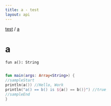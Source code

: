 ```yaml
---
title: a - test
layout: api
---
```


<div class='api-docs-breadcrumbs'><a href="test/index">test</a> / <a href="test/a">a</a></div>

# a

<div class="signature"><code><span class="keyword">fun </span><span class="identifier">a</span><span class="symbol">(</span><span class="symbol">)</span><span class="symbol">: </span><span class="identifier">String</span></code></div>
<div class="sample" markdown="1">

``` kotlin

fun main(args: Array<String>) {
//sampleStart
println(a()) //Hello, Work
println("a() == b() is ${a() == b()}") //true
//sampleEnd
}
```

</div>
